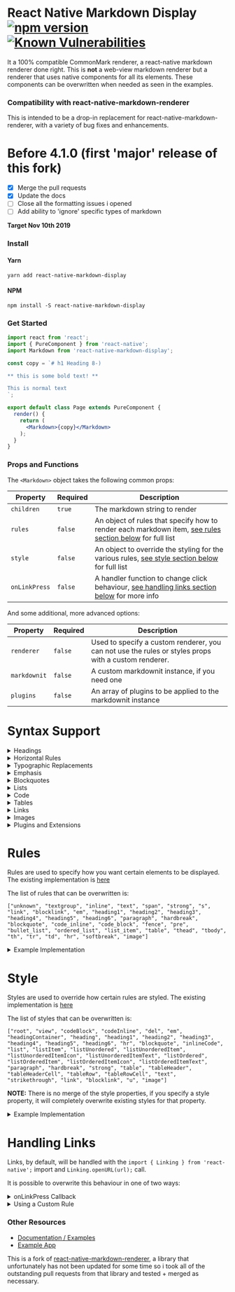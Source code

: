 # React Native Markdown Display [![npm version](https://badge.fury.io/js/react-native-markdown-display.svg)](https://badge.fury.io/js/react-native-markdown-display) [![Known Vulnerabilities](https://snyk.io/test/github/iamacup/react-native-markdown-display/badge.svg)](https://snyk.io/test/github/iamacup/react-native-markdown-display)

It a 100% compatible CommonMark renderer, a react-native markdown renderer done right. This is __not__
a web-view markdown renderer but a renderer that uses native components for all its elements. These components can be overwritten when needed as seen in the examples.

### Compatibility with react-native-markdown-renderer

This is intended to be a drop-in replacement for react-native-markdown-renderer, with a variety of bug fixes and enhancements.

# Before 4.1.0 (first 'major' release of this fork)

- [x] Merge the pull requests
- [x] Update the docs
- [ ] Close all the formatting issues i opened
- [ ] Add ability to 'ignore' specific types of markdown

**Target Nov 10th 2019**

### Install

#### Yarn
```npm
yarn add react-native-markdown-display
```

#### NPM
```npm
npm install -S react-native-markdown-display
```

### Get Started

```jsx
import react from 'react';
import { PureComponent } from 'react-native';
import Markdown from 'react-native-markdown-display';

const copy = `# h1 Heading 8-)

** this is some bold text! **

This is normal text
`;

export default class Page extends PureComponent {
  render() {
    return (
      <Markdown>{copy}</Markdown>
    );
  }
}
```

### Props and Functions

The `<Markdown>` object takes the following common props:

| Property | Required | Description                                                      
| --- | --- | ---
| `children` | `true` | The markdown string to render
| `rules` | `false` | An object of rules that specify how to render each markdown item, [see rules section below](#rules) for full list
| `style` | `false` | An object to override the styling for the various rules, [see style section below](#style) for full list
| `onLinkPress` | `false` | A handler function to change click behaviour, [see handling links section below](#handling-links) for more info

And some additional, more advanced options:

| Property | Required | Description    
| --- | --- | ---
| `renderer` | `false` | Used to specify a custom renderer, you can not use the rules or styles props with a custom renderer.
| `markdownit` | `false` | A custom markdownit instance, if you need one
| `plugins` | `false` | An array of plugins to be applied to the markdownit instance


# Syntax Support

<details><summary>Headings</summary>
<p>

```
  # h1 Heading 8-)
  ## h2 Heading
  ### h3 Heading
  #### h4 Heading
  ##### h5 Heading
  ###### h6 Heading
```

| iOS | Android
| --- | ---
| <img src="https://github.com/iamacup/react-native-markdown-display/raw/master/doc/images/ios-1.png"/>  | <img src="https://github.com/iamacup/react-native-markdown-display/raw/master/doc/images/android-1.png"/>  

</p>
</details>


<details><summary>Horizontal Rules</summary>
<p>

```
  Some text above
  ___

  Some text in the middle

  ---

  Some text below
```

| iOS | Android
| --- | ---
| <img src="https://github.com/iamacup/react-native-markdown-display/raw/master/doc/images/ios-2.png"/>  | <img src="https://github.com/iamacup/react-native-markdown-display/raw/master/doc/images/android-2.png"/>  


</p>
</details>


<details><summary>Typographic Replacements</summary>
<p>

```
  Enable typographer option to see result.

  (c) (C) (r) (R) (tm) (TM) (p) (P) +-

  test.. test... test..... test?..... test!....

  !!!!!! ???? ,,  -- ---

  "Smartypants, double quotes" and 'single quotes'
```

| iOS | Android
| --- | ---
| <img src="https://github.com/iamacup/react-native-markdown-display/raw/master/doc/images/ios-3.png"/>  | <img src="https://github.com/iamacup/react-native-markdown-display/raw/master/doc/images/android-3.png"/>  

</p>
</details>


<details><summary>Emphasis</summary>
<p>

```
  **This is bold text**

  __This is bold text__

  *This is italic text*

  _This is italic text_

  ~~Strikethrough~~
```

| iOS | Android
| --- | ---
| <img src="https://github.com/iamacup/react-native-markdown-display/raw/master/doc/images/ios-4.png"/>  | <img src="https://github.com/iamacup/react-native-markdown-display/raw/master/doc/images/android-4.png"/>  

</p>
</details>


<details><summary>Blockquotes</summary>
<p>

```
  > Blockquotes can also be nested...
  >> ...by using additional greater-than signs right next to each other...
  > > > ...or with spaces between arrows.
```

| iOS | Android
| --- | ---
| <img src="https://github.com/iamacup/react-native-markdown-display/raw/master/doc/images/ios-5.png"/>  | <img src="https://github.com/iamacup/react-native-markdown-display/raw/master/doc/images/android-5.png"/>  

</p>
</details>


<details><summary>Lists</summary>
<p>

```
  Unordered

  + Create a list by starting a line with `+`, `-`, or `*`
  + Sub-lists are made by indenting 2 spaces:
    - Marker character change forces new list start:
      * Ac tristique libero volutpat at
      + Facilisis in pretium nisl aliquet
      - Nulla volutpat aliquam velit
  + Very easy!

  Ordered

  1. Lorem ipsum dolor sit amet
  2. Consectetur adipiscing elit
  3. Integer molestie lorem at massa


  1. You can use sequential numbers...
  1. ...or keep all the numbers as `1.`

  Start numbering with offset:

  57. foo
  1. bar
```

| iOS | Android
| --- | ---
| <img src="https://github.com/iamacup/react-native-markdown-display/raw/master/doc/images/ios-6.png"/>  | <img src="https://github.com/iamacup/react-native-markdown-display/raw/master/doc/images/android-6.png"/>  

</p>
</details>


<details><summary>Code</summary>
<p>
  
```
  Inline \`code\`

  Indented code

      // Some comments
      line 1 of code
      line 2 of code
      line 3 of code


  Block code "fences"

  \`\`\`
  Sample text here...
  \`\`\`

  Syntax highlighting

  \`\`\` js
  var foo = function (bar) {
    return bar++;
  };

  console.log(foo(5));
  \`\`\`
```

| iOS | Android
| --- | ---
| <img src="https://github.com/iamacup/react-native-markdown-display/raw/master/doc/images/ios-7.png"/>  | <img src="https://github.com/iamacup/react-native-markdown-display/raw/master/doc/images/android-7.png"/>  

</p>
</details>


<details><summary>Tables</summary>
<p>

```
  | Option | Description |
  | ------ | ----------- |
  | data   | path to data files to supply the data that will be passed into templates. |
  | engine | engine to be used for processing templates. Handlebars is the default. |
  | ext    | extension to be used for dest files. |

  Right aligned columns

  | Option | Description |
  | ------:| -----------:|
  | data   | path to data files to supply the data that will be passed into templates. |
  | engine | engine to be used for processing templates. Handlebars is the default. |
  | ext    | extension to be used for dest files. |
```

| iOS | Android
| --- | ---
| <img src="https://github.com/iamacup/react-native-markdown-display/raw/master/doc/images/ios-8.png"/>  | <img src="https://github.com/iamacup/react-native-markdown-display/raw/master/doc/images/android-8.png"/>  

</p>
</details>

<details><summary>Links</summary>
<p>

```
  [link text](http://dev.nodeca.com)

  [link with title](http://nodeca.github.io/pica/demo/ "title text!")

  Autoconverted link https://github.com/nodeca/pica (enable linkify to see)
```

| iOS | Android
| --- | ---
| <img src="https://github.com/iamacup/react-native-markdown-display/raw/master/doc/images/ios-9.png"/>  | <img src="https://github.com/iamacup/react-native-markdown-display/raw/master/doc/images/android-9.png"/>  

</p>
</details>

<details><summary>Images</summary>
<p>

```
  ![Minion](https://octodex.github.com/images/minion.png)
  ![Stormtroopocat](https://octodex.github.com/images/stormtroopocat.jpg "The Stormtroopocat")

  Like links, Images also have a footnote style syntax

  ![Alt text][id]

  With a reference later in the document defining the URL location:

  [id]: https://octodex.github.com/images/dojocat.jpg  "The Dojocat"
```

| iOS | Android
| --- | ---
| <img src="https://github.com/iamacup/react-native-markdown-display/raw/master/doc/images/ios-10.png"/>  | <img src="https://github.com/iamacup/react-native-markdown-display/raw/master/doc/images/android-10.png"/>  

</p>
</details>

<details><summary>Plugins and Extensions</summary>
<p>

  Plugins for **extra** syntax support - [see plugins](https://www.npmjs.com/browse/keyword/markdown-it-plugin) for the markdown-it library that this library is built on.

</p>
</details>


# Rules

Rules are used to specify how you want certain elements to be displayed. The existing implementation is [here](https://github.com/iamacup/react-native-markdown-display/blob/master/src/lib/renderRules.js)

The list of rules that can be overwritten is:

```["unknown", "textgroup", "inline", "text", "span", "strong", "s", "link", "blocklink", "em", "heading1", "heading2", "heading3", "heading4", "heading5", "heading6", "paragraph", "hardbreak", "blockquote", "code_inline", "code_block", "fence", "pre", "bullet_list", "ordered_list", "list_item", "table", "thead", "tbody", "th", "tr", "td", "hr", "softbreak", "image"]```

<details><summary>Example Implementation</summary>
<p>

```jsx
import react from 'react';
import {View, PureComponent, Text} from 'react-native';
import Markdown, {getUniqueID} from 'react-native-markdown-display';

const rules = {
    heading1: (node, children, parent, styles) =>
      <Text key={getUniqueID()} style={[styles.heading, styles.heading1]}>
        [{children}]
      </Text>,
    heading2: (node, children, parent, styles) =>
      <Text key={getUniqueID()} style={[styles.heading, styles.heading2]}>
        [{children}]
      </Text>,
    heading3: (node, children, parent, styles) =>
      <Text key={getUniqueID()} style={[styles.heading, styles.heading3]}>
        [{children}]
      </Text>,
};

const copy = `
# h1 Heading 8-)
## h2 Heading 8-)
### h3 Heading 8-)

| Option | Description |
| ------ | ----------- |
| data   | path to data files to supply the data that will be passed into templates. |
| engine | engine to be used for processing templates. Handlebars is the default. |
| ext    | extension to be used for dest files. |
`;

export default class Page extends PureComponent {
  render() {
    return (
      <Markdown rules={rules}>{copy}</Markdown>
    );
  }
}
```

</p>
</details>


# Style

Styles are used to override how certain rules are styled. The existing implementation is [here](https://github.com/iamacup/react-native-markdown-display/blob/master/src/lib/styles.js)

The list of styles that can be overwritten is:

```["root", "view", "codeBlock", "codeInline", "del", "em", "headingContainer", "heading", "heading1", "heading2", "heading3", "heading4", "heading5", "heading6", "hr", "blockquote", "inlineCode", "list", "listItem", "listUnordered", "listUnorderedItem", "listUnorderedItemIcon", "listUnorderedItemText", "listOrdered", "listOrderedItem", "listOrderedItemIcon", "listOrderedItemText", "paragraph", "hardbreak", "strong", "table", "tableHeader", "tableHeaderCell", "tableRow", "tableRowCell", "text", "strikethrough", "link", "blocklink", "u", "image"]```

**NOTE:** There is no merge of the style properties, if you specify a style property, it will completely overwrite existing styles for that property.

<details><summary>Example Implementation</summary>
<p>

```jsx
import react from 'react';
import {View, PureComponent, Text} from 'react-native';
import Markdown from 'react-native-markdown-display';
import { StyleSheet } from 'react-native';

const styles = StyleSheet.create({
  heading: {
    borderBottomWidth: 1,
    borderColor: '#000000',
  },
  heading1: {
    fontSize: 32,
    backgroundColor: '#000000',
    color: '#FFFFFF',
  },
  heading2: {
    fontSize: 24,
  },
  heading3: {
    fontSize: 18,
  },
  heading4: {
    fontSize: 16,
  },
  heading5: {
    fontSize: 13,
  },
  heading6: {
    fontSize: 11,
  }
});

const copy = `
# h1 Heading 8-)
## h2 Heading 8-)
### h3 Heading 8-)

| Option | Description |
| ------ | ----------- |
| data   | path to data files to supply the data that will be passed into templates. |
| engine | engine to be used for processing templates. Handlebars is the default. |
| ext    | extension to be used for dest files. |
`;

export default class Page extends PureComponent {
  render() {
    return (
      <Markdown style={styles}>{copy}</Markdown>
    );
  }
}
```

</p>
</details>


# Handling Links

Links, by default, will be handled with the `import { Linking } from 'react-native';` import and `Linking.openURL(url);` call.

It is possible to overwrite this behaviour in one of two ways:

<details><summary>onLinkPress Callback</summary>
<p>

```jsx
import react from 'react';
import { PureComponent } from 'react-native';
import Markdown from 'react-native-markdown-display';

const copy = `[This is a link!](https://github.com/iamacup/react-native-markdown-display/)`;

export default class Page extends PureComponent {
  onLinkPress = (url) => {
    if (url) {
      // some custom logic
    }
    
    // return true to open with `Linking.openURL
    // return false to handle it yourself
    return true
  }

  render() {
    return (
      <Markdown onLinkPress={this.onLinkPress}>{copy}</Markdown>
    );
  }
}
```

</p>
</details>

<details><summary>Using a Custom Rule</summary>
<p>

You will need to overwrite one or both of `link` and `blocklink`, the original defenitions can be [found here](https://github.com/iamacup/react-native-markdown-display/blob/master/src/lib/renderRules.js)

Something like this with `yourCustomHandlerFunctionOrLogicHere`:

```jsx
import react from 'react';
import {View, PureComponent, Text} from 'react-native';
import Markdown, {getUniqueID} from 'react-native-markdown-display';

const rules = {
  link: (node, children, parent, styles) => {
    return (
      <Text key={node.key} style={styles.link} onPress={() => yourCustomHandlerFunctionOrLogicHere(node.attributes.href) }>
        {children}
      </Text>
    );
  },
};

const copy = `[This is a link!](https://github.com/iamacup/react-native-markdown-display/)`;

export default class Page extends PureComponent {
  render() {
    return (
      <Markdown rules={rules}>{copy}</Markdown>
    );
  }
}
```

</p>
</details>




### Other Resources

 - [Documentation / Examples](https://github.com/iamacup/react-native-markdown-display/tree/master/doc)
 - [Example App](https://github.com/iamacup/react-native-markdown-display/tree/master/example)

This is a fork of [react-native-markdown-renderer](https://github.com/mientjan/react-native-markdown-renderer), a library that unfortunately has not been updated for some time so i took all of the outstanding pull requests from that library and tested + merged as necessary.
